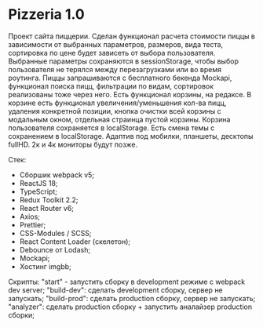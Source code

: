 # Pizzeria 1.0
Проект сайта пиццерии. Сделан функционал расчета стоимости пиццы в зависимости от выбранных параметров, размеров, вида теста, сортировка по цене будет зависеть от выбора пользователя. Выбранные параметры сохраняются в sessionStorage, чтобы выбор пользователя не терялся между перезагрузками или во время роутинга. Пиццы запрашиваются с бесплатного бекенда Mockapi, функционал поиска пицц, фильтрации по видам, сортировок реализованы тоже через него. Есть функционал корзины, на редаксе. В корзине есть функционал увеличения/уменьшения кол-ва пицц, удаления конкретной позиции, кнопка очистки всей корзины с модальным окном, отдельная страинца пустой корзины. Корзина пользователя сохраняется в localStorage. Есть смена темы с сохранением в localStorage. Адаптив под мобилки, планшеты, десктопы fullHD. 2к и 4к мониторы будут позже.

 Стек:
- Сборшик webpack v5;
- ReactJS 18;
- TypeScript;
- Redux Toolkit 2.2;
- React Router v6;
- Axios;
- Prettier;
- CSS-Modules / SCSS;
- React Content Loader (скелетон);
- Debounce от Lodash;
- Mockapi;
- Хостинг imgbb;

Скрипты:
"start" - запустить сборку в development режиме с webpack dev server;
"build-dev": сделать development сборку, сервер не запускать;
"build-prod": сделать production сборку, сервер не запускать;
"analyzer": сделать production сборку + запустить аналайзер production сборки;
